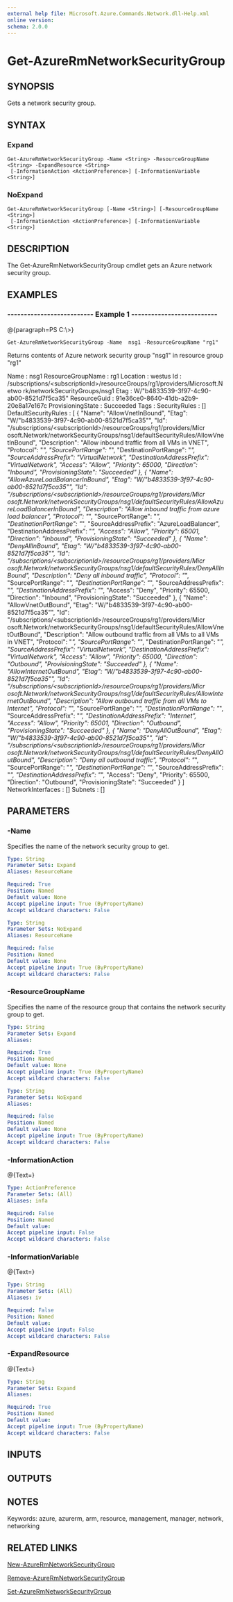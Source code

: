 ```yaml
---
external help file: Microsoft.Azure.Commands.Network.dll-Help.xml
online version: 
schema: 2.0.0
---
```


# Get-AzureRmNetworkSecurityGroup
## SYNOPSIS
Gets a network security group.

## SYNTAX

### Expand
```
Get-AzureRmNetworkSecurityGroup -Name <String> -ResourceGroupName <String> -ExpandResource <String>
 [-InformationAction <ActionPreference>] [-InformationVariable <String>]
```

### NoExpand
```
Get-AzureRmNetworkSecurityGroup [-Name <String>] [-ResourceGroupName <String>]
 [-InformationAction <ActionPreference>] [-InformationVariable <String>]
```

## DESCRIPTION
The Get-AzureRmNetworkSecurityGroup cmdlet gets an Azure network security group.

## EXAMPLES

### --------------------------  Example 1  --------------------------
@{paragraph=PS C:\\\>}

```
Get-AzureRmNetworkSecurityGroup -Name  nsg1 -ResourceGroupName "rg1"
```

Returns contents of Azure network security group "nsg1" in resource group "rg1"

Name                 : nsg1
ResourceGroupName    : rg1
Location             : westus
Id                   : /subscriptions/\<subscriptionId\>/resourceGroups/rg1/providers/Microsoft.Netwo
                       rk/networkSecurityGroups/nsg1
Etag                 : W/"b4833539-3f97-4c90-ab00-8521d7f5ca35"
ResourceGuid         : 91e36ce0-8640-41db-a2b9-20e8a17e167c
ProvisioningState    : Succeeded
Tags                 :
SecurityRules        : \[\]
DefaultSecurityRules : \[
                         {
                           "Name": "AllowVnetInBound",
                           "Etag": "W/\"b4833539-3f97-4c90-ab00-8521d7f5ca35\"",
                           "Id": "/subscriptions/\<subscriptionId\>/resourceGroups/rg1/providers/Micr
                       osoft.Network/networkSecurityGroups/nsg1/defaultSecurityRules/AllowVnetInBound",
                           "Description": "Allow inbound traffic from all VMs in VNET",
                           "Protocol": "*",
                           "SourcePortRange": "*",
                           "DestinationPortRange": "*",
                           "SourceAddressPrefix": "VirtualNetwork",
                           "DestinationAddressPrefix": "VirtualNetwork",
                           "Access": "Allow",
                           "Priority": 65000,
                           "Direction": "Inbound",
                           "ProvisioningState": "Succeeded"
                         },
                         {
                           "Name": "AllowAzureLoadBalancerInBound",
                           "Etag": "W/\"b4833539-3f97-4c90-ab00-8521d7f5ca35\"",
                           "Id": "/subscriptions/\<subscriptionId\>/resourceGroups/rg1/providers/Micr
                       osoft.Network/networkSecurityGroups/nsg1/defaultSecurityRules/AllowAzureLoadBalancerInBound",
                           "Description": "Allow inbound traffic from azure load balancer",
                           "Protocol": "*",
                           "SourcePortRange": "*",
                           "DestinationPortRange": "*",
                           "SourceAddressPrefix": "AzureLoadBalancer",
                           "DestinationAddressPrefix": "*",
                           "Access": "Allow",
                           "Priority": 65001,
                           "Direction": "Inbound",
                           "ProvisioningState": "Succeeded"
                         },
                         {
                           "Name": "DenyAllInBound",
                           "Etag": "W/\"b4833539-3f97-4c90-ab00-8521d7f5ca35\"",
                           "Id": "/subscriptions/\<subscriptionId\>/resourceGroups/rg1/providers/Micr
                       osoft.Network/networkSecurityGroups/nsg1/defaultSecurityRules/DenyAllInBound",
                           "Description": "Deny all inbound traffic",
                           "Protocol": "*",
                           "SourcePortRange": "*",
                           "DestinationPortRange": "*",
                           "SourceAddressPrefix": "*",
                           "DestinationAddressPrefix": "*",
                           "Access": "Deny",
                           "Priority": 65500,
                           "Direction": "Inbound",
                           "ProvisioningState": "Succeeded"
                         },
                         {
                           "Name": "AllowVnetOutBound",
                           "Etag": "W/\"b4833539-3f97-4c90-ab00-8521d7f5ca35\"",
                           "Id": "/subscriptions/\<subscriptionId\>/resourceGroups/rg1/providers/Micr
                       osoft.Network/networkSecurityGroups/nsg1/defaultSecurityRules/AllowVnetOutBound",
                           "Description": "Allow outbound traffic from all VMs to all VMs in VNET",
                           "Protocol": "*",
                           "SourcePortRange": "*",
                           "DestinationPortRange": "*",
                           "SourceAddressPrefix": "VirtualNetwork",
                           "DestinationAddressPrefix": "VirtualNetwork",
                           "Access": "Allow",
                           "Priority": 65000,
                           "Direction": "Outbound",
                           "ProvisioningState": "Succeeded"
                         },
                         {
                           "Name": "AllowInternetOutBound",
                           "Etag": "W/\"b4833539-3f97-4c90-ab00-8521d7f5ca35\"",
                           "Id": "/subscriptions/\<subscriptionId\>/resourceGroups/rg1/providers/Micr
                       osoft.Network/networkSecurityGroups/nsg1/defaultSecurityRules/AllowInternetOutBound",
                           "Description": "Allow outbound traffic from all VMs to Internet",
                           "Protocol": "*",
                           "SourcePortRange": "*",
                           "DestinationPortRange": "*",
                           "SourceAddressPrefix": "*",
                           "DestinationAddressPrefix": "Internet",
                           "Access": "Allow",
                           "Priority": 65001,
                           "Direction": "Outbound",
                           "ProvisioningState": "Succeeded"
                         },
                         {
                           "Name": "DenyAllOutBound",
                           "Etag": "W/\"b4833539-3f97-4c90-ab00-8521d7f5ca35\"",
                           "Id": "/subscriptions/\<subscriptionId\>/resourceGroups/rg1/providers/Micr
                       osoft.Network/networkSecurityGroups/nsg1/defaultSecurityRules/DenyAllOutBound",
                           "Description": "Deny all outbound traffic",
                           "Protocol": "*",
                           "SourcePortRange": "*",
                           "DestinationPortRange": "*",
                           "SourceAddressPrefix": "*",
                           "DestinationAddressPrefix": "*",
                           "Access": "Deny",
                           "Priority": 65500,
                           "Direction": "Outbound",
                           "ProvisioningState": "Succeeded"
                         }
                       \]
NetworkInterfaces    : \[\]
Subnets              : \[\]

## PARAMETERS

### -Name
Specifies the name of the network security group to get.

```yaml
Type: String
Parameter Sets: Expand
Aliases: ResourceName

Required: True
Position: Named
Default value: None
Accept pipeline input: True (ByPropertyName)
Accept wildcard characters: False
```

```yaml
Type: String
Parameter Sets: NoExpand
Aliases: ResourceName

Required: False
Position: Named
Default value: None
Accept pipeline input: True (ByPropertyName)
Accept wildcard characters: False
```

### -ResourceGroupName
Specifies the name of the resource group that contains the network security group to get.

```yaml
Type: String
Parameter Sets: Expand
Aliases: 

Required: True
Position: Named
Default value: None
Accept pipeline input: True (ByPropertyName)
Accept wildcard characters: False
```

```yaml
Type: String
Parameter Sets: NoExpand
Aliases: 

Required: False
Position: Named
Default value: None
Accept pipeline input: True (ByPropertyName)
Accept wildcard characters: False
```

### -InformationAction
@{Text=}

```yaml
Type: ActionPreference
Parameter Sets: (All)
Aliases: infa

Required: False
Position: Named
Default value: 
Accept pipeline input: False
Accept wildcard characters: False
```

### -InformationVariable
@{Text=}

```yaml
Type: String
Parameter Sets: (All)
Aliases: iv

Required: False
Position: Named
Default value: 
Accept pipeline input: False
Accept wildcard characters: False
```

### -ExpandResource
@{Text=}

```yaml
Type: String
Parameter Sets: Expand
Aliases: 

Required: True
Position: Named
Default value: 
Accept pipeline input: True (ByPropertyName)
Accept wildcard characters: False
```

## INPUTS

## OUTPUTS

## NOTES
Keywords: azure, azurerm, arm, resource, management, manager, network, networking

## RELATED LINKS

[New-AzureRmNetworkSecurityGroup]()

[Remove-AzureRmNetworkSecurityGroup]()

[Set-AzureRmNetworkSecurityGroup]()

